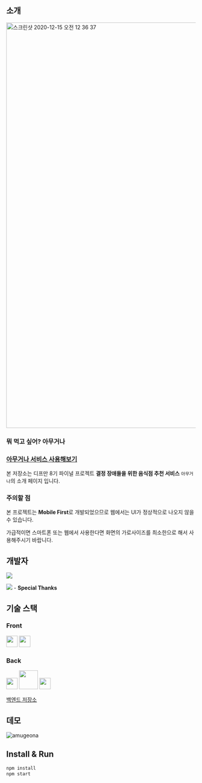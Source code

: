 ## 소개

<img width="1077" alt="스크린샷 2020-12-15 오전 12 36 37" src="https://user-images.githubusercontent.com/43809168/102101129-978eaf00-3e6d-11eb-98ca-63ca61de0cac.png">

### 뭐 먹고 싶어? 아무거나

### [아무거나 서비스 사용해보기](https://depromeet.github.io/8th-final-3team-front/)

본 저장소는 디프만 8기 파이널 프로젝트 **결정 장애들을 위한 음식점 추천 서비스** `아무거나`의 소개 페이지 입니다.

### 주의할 점

본 프로젝트는 **Mobile First**로 개발되었으므로 웹에서는 UI가 정상적으로 나오지 않을 수 있습니다.

가급적이면 스마트폰 또는 웹에서 사용한다면 화면의 가로사이즈를 최소한으로 해서 사용해주시기 바랍니다.

## 개발자

<img src="https://img.shields.io/badge/-harry.code(%EC%A1%B0%EB%AF%BC%EA%B5%AD)-blue">

<img src="https://img.shields.io/badge/-denis.dev(%EB%B0%B0%ED%98%95%EC%A7%84)-yellow"> - **Special Thanks**

## 기술 스택

### Front

<img src="https://cdn.svgporn.com/logos/react.svg" width="30"/> <img src="https://cdn.svgporn.com/logos/typescript-icon.svg" width="30"/>

### Back

<img src="https://cdn.svgporn.com/logos/javascript.svg" width="30"/> <img src="https://cdn.svgporn.com/logos/nodejs.svg" width="50"/> <img src="https://cdn.svgporn.com/logos/google-cloud.svg" width="30"/>

[백엔드 저장소](https://github.com/depromeet/8th-final-3team-server)

## 데모

![amugeona](https://user-images.githubusercontent.com/43809168/102099631-d1f74c80-3e6b-11eb-8d72-d6fc6e2aba97.gif)

## Install & Run

```bash
npm install
npm start
```
